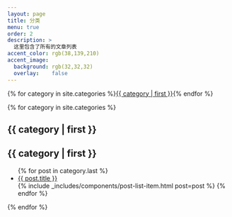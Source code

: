 ```yaml
---
layout: page
title: 分类
menu: true
order: 2
description: >
  这里包含了所有的文章列表
accent_color: rgb(38,139,210)
accent_image:
  background: rgb(32,32,32)
  overlay:    false
---
```


{% for category in site.categories %}<a class="button" href="#{{ category | first }}">{{ category | first }}</a>{% endfor %}

{% for category in site.categories %}
<h2><a id="{{ category | first }}">{{ category | first }}</a></h2>
<h2 class="hr">{{ category | first }}</h2>

<ul class="title-list">
{% for post in category.last %}
<li><a href="{{ post.url | relative_url }}">{{ post.title }}</a></li>
{% include _includes/components/post-list-item.html post=post %}
{% endfor %}
</ul>

{% endfor %}